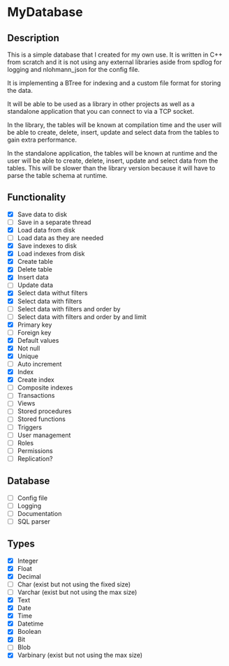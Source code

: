 # MyDatabase

## Description

This is a simple database that I created for my own use.
It is written in C++ from scratch and it is not using any external libraries aside from spdlog for logging and nlohmann_json for the config file.

It is implementing a BTree for indexing and a custom file format for storing the data.

It will be able to be used as a library in other projects as well as a standalone application that you can connect to via a TCP socket.

In the library, the tables will be known at compilation time and the user will be able to create, delete, insert, update and select data from the tables to gain extra performance.

In the standalone application, the tables will be known at runtime and the user will be able to create, delete, insert, update and select data from the tables. This will be slower than the library version because it will have to parse the table schema at runtime.

## Functionality

- [x] Save data to disk
- [ ] Save in a separate thread
- [x] Load data from disk
- [ ] Load data as they are needed
- [x] Save indexes to disk
- [x] Load indexes from disk
- [x] Create table
- [x] Delete table
- [x] Insert data
- [ ] Update data
- [x] Select data withut filters
- [x] Select data with filters
- [ ] Select data with filters and order by
- [ ] Select data with filters and order by and limit
- [x] Primary key
- [ ] Foreign key
- [x] Default values
- [x] Not null
- [x] Unique
- [ ] Auto increment
- [x] Index
- [x] Create index
- [ ] Composite indexes
- [ ] Transactions
- [ ] Views
- [ ] Stored procedures
- [ ] Stored functions
- [ ] Triggers
- [ ] User management
- [ ] Roles
- [ ] Permissions
- [ ] Replication?

## Database

- [ ] Config file
- [ ] Logging
- [ ] Documentation
- [ ] SQL parser

## Types

- [x] Integer
- [x] Float
- [x] Decimal
- [ ] Char (exist but not using the fixed size)
- [ ] Varchar (exist but not using the max size)
- [x] Text
- [x] Date
- [x] Time
- [x] Datetime
- [x] Boolean
- [x] Bit
- [ ] Blob
- [x] Varbinary (exist but not using the max size)
